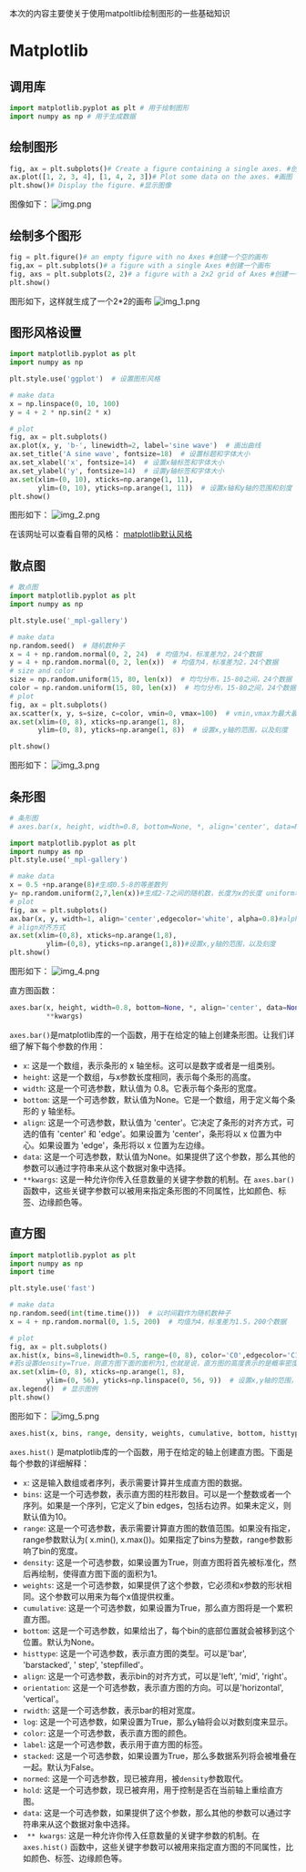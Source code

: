 本次的内容主要使关于使用matpoltlib绘制图形的一些基础知识
# Matplotlib

## 调用库
```python
import matplotlib.pyplot as plt # 用于绘制图形
import numpy as np # 用于生成数据
```
## 绘制图形

```python
fig, ax = plt.subplots()# Create a figure containing a single axes. #创建一个画布
ax.plot([1, 2, 3, 4], [1, 4, 2, 3])# Plot some data on the axes. #画图
plt.show()# Display the figure. #显示图像
```
图像如下：
![img.png](img.png)

## 绘制多个图形

```python
fig = plt.figure()# an empty figure with no Axes #创建一个空的画布
fig,ax = plt.subplots()# a figure with a single Axes #创建一个画布
fig, axs = plt.subplots(2, 2)# a figure with a 2x2 grid of Axes #创建一个画布
plt.show()
```
图形如下，这样就生成了一个2*2的画布
![img_1.png](img_1.png)

## 图形风格设置
    
```python
import matplotlib.pyplot as plt
import numpy as np

plt.style.use('ggplot')  # 设置图形风格

# make data
x = np.linspace(0, 10, 100)
y = 4 + 2 * np.sin(2 * x)

# plot
fig, ax = plt.subplots()
ax.plot(x, y, 'b-', linewidth=2, label='sine wave')  # 画出曲线
ax.set_title('A sine wave', fontsize=18)  # 设置标题和字体大小
ax.set_xlabel('x', fontsize=14)  # 设置x轴标签和字体大小
ax.set_ylabel('y', fontsize=14)  # 设置y轴标签和字体大小
ax.set(xlim=(0, 10), xticks=np.arange(1, 11),
       ylim=(0, 10), yticks=np.arange(1, 11))  # 设置x轴和y轴的范围和刻度
plt.show()
```
图形如下：
![img_2.png](img_2.png)

在该网址可以查看自带的风格：
[matplotlib默认风格](https://matplotlib.org/stable/gallery/style_sheets/style_sheets_reference.html)

## 散点图
```python
# 散点图
import matplotlib.pyplot as plt
import numpy as np

plt.style.use('_mpl-gallery')

# make data
np.random.seed()  # 随机数种子
x = 4 + np.random.normal(0, 2, 24)  # 均值为4，标准差为2，24个数据
y = 4 + np.random.normal(0, 2, len(x))  # 均值为4，标准差为2，24个数据
# size and color
size = np.random.uniform(15, 80, len(x))  # 均匀分布，15-80之间，24个数据
color = np.random.uniform(15, 80, len(x))  # 均匀分布，15-80之间，24个数据
# plot
fig, ax = plt.subplots()
ax.scatter(x, y, s=size, c=color, vmin=0, vmax=100)  # vmin,vmax为最大最小值
ax.set(xlim=(0, 8), xticks=np.arange(1, 8),
       ylim=(0, 8), yticks=np.arange(1, 8))  # 设置x,y轴的范围，以及刻度

plt.show()
```
图形如下：
![img_3.png](img_3.png)

## 条形图
```python
# 条形图
# axes.bar(x, height, width=0.8, bottom=None, *, align='center', data=None, **kwargs)

import matplotlib.pyplot as plt
import numpy as np
plt.style.use('_mpl-gallery')

# make data
x = 0.5 +np.arange(8)#生成0.5-8的等差数列
y= np.random.uniform(2,7,len(x))#生成2-7之间的随机数，长度为x的长度 uniform均匀分布
# plot
fig, ax = plt.subplots()
ax.bar(x, y, width=1, align='center',edgecolor='white', alpha=0.8)#alpha透明度
# align对齐方式
ax.set(xlim=(0,8), xticks=np.arange(1,8),
         ylim=(0,8), yticks=np.arange(1,8))#设置x,y轴的范围，以及刻度
plt.show()
```

图形如下：
![img_4.png](img_4.png)

直方图函数：
```python
axes.bar(x, height, width=0.8, bottom=None, *, align='center', data=None, 
         **kwargs)
```

`axes.bar()`是matplotlib库的一个函数，用于在给定的轴上创建条形图。让我们详细了解下每个参数的作用：
- `x`: 这是一个数组，表示条形的 x 轴坐标。这可以是数字或者是一组类别。
- `height`: 这是一个数组，与x参数长度相同，表示每个条形的高度。
- `width`: 这是一个可选参数，默认值为 0.8。它表示每个条形的宽度。
- `bottom`: 这是一个可选参数，默认值为None。它是一个数组，用于定义每个条形的 y 轴坐标。
- `align`: 这是一个可选参数，默认值为 'center'。它决定了条形的对齐方式，可选的值有 'center' 和 'edge'。如果设置为 'center'，条形将以 x 位置为中心。如果设置为 'edge'，条形将以 x 位置为左边缘。
- `data`: 这是一个可选参数，默认值为None。如果提供了这个参数，那么其他的参数可以通过字符串来从这个数据对象中选择。
- `**kwargs`: 这是一种允许你传入任意数量的关键字参数的机制。在 `axes.bar()` 函数中，这些关键字参数可以被用来指定条形图的不同属性，比如颜色、标签、边缘颜色等。

## 直方图
```python
import matplotlib.pyplot as plt
import numpy as np
import time

plt.style.use('fast')

# make data
np.random.seed(int(time.time()))  # 以时间戳作为随机数种子
x = 4 + np.random.normal(0, 1.5, 200)  # 均值为4，标准差为1.5，200个数据

# plot
fig, ax = plt.subplots()
ax.hist(x, bins=8,linewidth=0.5, range=(0, 8), color='C0',edgecolor='C1',label='histogram')  # bins为柱形数目，range为数值范围，density为标准化，color为颜色，edgecolor为边缘颜色，label为标签
#若s设置density=True，则直方图下面的面积为1,也就是说，直方图的高度表示的是概率密度，而不是计数。
ax.set(xlim=(0, 8), xticks=np.arange(1, 8),
         ylim=(0, 56), yticks=np.linspace(0, 56, 9))  # 设置x,y轴的范围，以及刻度
ax.legend()  # 显示图例
plt.show()
```
图形如下：
![img_5.png](img_5.png)
```python
axes.hist(x, bins, range, density, weights, cumulative, bottom, histtype, align,orientation, rwidth, log, color, label, stacked, normed, hold, data, **kwargs)
```
`axes.hist()`
是matplotlib库的一个函数，用于在给定的轴上创建直方图。下面是每个参数的详细解释：

- `x`: 这是输入数组或者序列，表示需要计算并生成直方图的数据。
- `bins`: 这是一个可选参数，表示直方图的柱形数目。可以是一个整数或者一个序列。如果是一个序列，它定义了bin edges，包括右边界。如果未定义，则默认值为10。
- `range`:
  这是一个可选参数，表示需要计算直方图的数值范围。如果没有指定，range参数默认为(
  x.min(), x.max())。如果指定了bins为整数，range参数影响了bin的宽度。
- `density`: 这是一个可选参数，如果设置为True，则直方图将首先被标准化，然后再绘制，使得直方图下面的面积为1。
- `weights`: 这是一个可选参数，如果提供了这个参数，它必须和x参数的形状相同。这个参数可以用来为每个x值提供权重。
- `cumulative`: 这是一个可选参数，如果设置为True，那么直方图将是一个累积直方图。
- `bottom`: 这是一个可选参数，如果给出了，每个bin的底部位置就会被移到这个位置。默认为None。
- `histtype`: 这是一个可选参数，表示直方图的类型。可以是'bar', 'barstacked', '
  step', 'stepfilled'。
- `align`: 这是一个可选参数，表示bin的对齐方式，可以是'left', 'mid', 'right'。
- `orientation`: 这是一个可选参数，表示直方图的方向。可以是'horizontal', 'vertical'。
- `rwidth`: 这是一个可选参数，表示bar的相对宽度。
- `log`: 这是一个可选参数，如果设置为True，那么y轴将会以对数刻度来显示。
- `color`: 这是一个可选参数，表示直方图的颜色。
- `label`: 这是一个可选参数，表示用于直方图的标签。
- `stacked`: 这是一个可选参数，如果设置为True，那么多数据系列将会被堆叠在一起。默认为False。
- `normed`: 这是一个可选参数，现已被弃用，被`density`参数取代。
- `hold`: 这是一个可选参数，现已被弃用，用于控制是否在当前轴上重绘直方图。
- `data`: 这是一个可选参数，如果提供了这个参数，那么其他的参数可以通过字符串来从这个数据对象中选择。
- ` ** kwargs`: 这是一种允许你传入任意数量的关键字参数的机制。在`axes.hist()`
  函数中，这些关键字参数可以被用来指定直方图的不同属性，比如颜色、标签、边缘颜色等。


  

